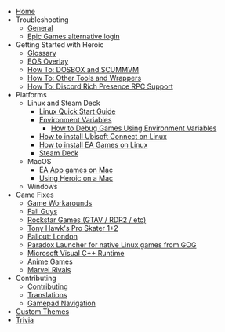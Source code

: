 * [Home](Home.md)
* Troubleshooting
  * [General](Troubleshooting.md)
  * [Epic Games alternative login](How-To%3A-Epic-Alternative-Login.md)
* Getting Started with Heroic
  * [Glossary](Glossary.md)
  * [EOS Overlay](EOS-Overlay.md)
  * [How To: DOSBOX and SCUMMVM](How-To%3A-DOSBOX-and-SCUMMVM.md)
  * [How To: Other Tools and Wrappers](How-To%3A-Other-Tools-and-Wrappers-(gamescope).md)
  * [How To: Discord Rich Presence RPC Support](How-To%3A-Discord-Rich-Presence-RPC-Support.md)
* Platforms
  * Linux and Steam Deck
     * [Linux Quick Start Guide](Linux-Quick-Start-Guide.md)
     * [Environment Variables](Environment-Variables.md)
       * [How to Debug Games Using Environment Variables](How-to-Debug-Games-Using-Environment-Variables.md)
     * [How to install Ubisoft Connect on Linux](How-to-install-Ubisoft-Connect-on-Linux-and-Mac.md)
     * [How to install EA Games on Linux](How-to-install-EA-Games-on-Linux.md)
     * [Steam Deck](Steam-Deck.md)
  * MacOS
     * [EA App games on Mac](EA-Games-on-Mac.md)
     * [Using Heroic on a Mac](Using-Heroic-on-a-Mac-computer.md)
  * Windows
* Game Fixes
  * [Game Workarounds](Game-Workarounds.md)
  * [Fall Guys](Fall-Guys.md)
  * [Rockstar Games (GTAV / RDR2 / etc)](Rockstar-Games-from-Epic-Games.md)
  * [Tony Hawk's Pro Skater 1+2](Tony-Hawk's-Pro-Skater-1-2.md)
  * [Fallout: London](Fallout%3A-London-guide.md)
  * [Paradox Launcher for native Linux games from GOG](Paradox-Launcher-for-native-Linux-games-from-GOG.md)
  + [Microsoft Visual C++ Runtime](Installing-Visual-C---Runtime.md)
  + [Anime Games](Anime-Games.md)
  + [Marvel Rivals](Marvel-Rivals.md)
* Contributing
  * [Contributing](Contributing.md)
  * [Translations](Translations.md)
  * [Gamepad Navigation](Gamepad-Navigation.md)
* [Custom Themes](Custom-Themes.md)
* [Trivia](Trivia.md)
